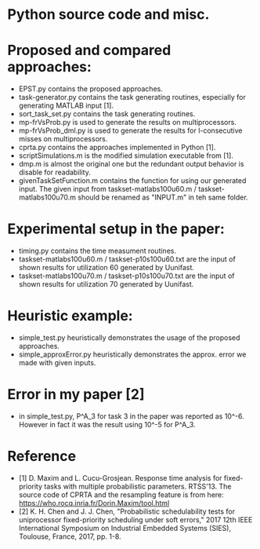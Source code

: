 # Python source code and misc.

# Proposed and compared approaches:
- EPST.py contains the proposed approaches.
- task-generator.py contains the task generating routines, especially for generating MATLAB input [1].
- sort_task_set.py contains the task generating routines.
- mp-frVsProb.py is used to generate the results on multiprocessors.
- mp-frVsProb_dml.py is used to generate the results for l-consecutive misses on multiprocessors.
- cprta.py contains the approaches implemented in Python [1].
- scriptSimulations.m is the modified simulation executable from [1].
- dmp.m is almost the original one but the redundant output behavior is disable for readability.
- givenTaskSetFunction.m contains the function for using our generated input. The given input from taskset-matlabs100u60.m / taskset-matlabs100u70.m  should be renamed as "INPUT.m" in teh same folder.

# Experimental setup in the paper:
- timing.py contains the time measument routines.
- taskset-matlabs100u60.m / taskset-p10s100u60.txt are the input of shown results for utilization 60 generated by Uunifast.
- taskset-matlabs100u70.m / taskset-p10s100u70.txt are the input of shown results for utilization 70 generated by Uunifast.

# Heuristic example:
- simple_test.py heuristically demonstrates the usage of the proposed approaches.
- simple_approxError.py heuristically demonstrates the approx. error we made with given inputs.

# Error in my paper [2]
- in simple_test.py, P^A_3 for task 3 in the paper was reported as 10^-6. However in fact it was the result using 10^-5 for P^A_3. 

# Reference
- [1] D. Maxim and L. Cucu-Grosjean. Response time analysis for fixed-priority tasks with multiple probabilistic parameters. RTSS'13. The source code of CPRTA and the resampling feature is from here: https://who.rocq.inria.fr/Dorin.Maxim/tool.html
- [2] K. H. Chen and J. J. Chen, "Probabilistic schedulability tests for uniprocessor fixed-priority scheduling under soft errors," 2017 12th IEEE International Symposium on Industrial Embedded Systems (SIES), Toulouse, France, 2017, pp. 1-8.

